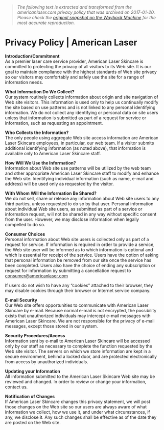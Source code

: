> *The following text is extracted and transformed from the americanlaser.com privacy policy that was archived on 2017-01-20. Please check the [original snapshot on the Wayback Machine](https://web.archive.org/web/20170120154738id_/http%3A//www.americanlaser.com/privacy-policy) for the most accurate reproduction.*

# Privacy Policy | American Laser

**Introduction/Commitment**  
As a premier laser care service provider, American Laser Skincare is committed to protecting the privacy of all visitors to its Web site. It is our goal to maintain compliance with the highest standards of Web site privacy so our visitors may comfortably and safely use the site for a range of information needs.

**What Information Do We Collect?**  
Our system routinely collects information about origin and site navigation of Web site visitors. This information is used only to help us continually modify the site based on use patterns and is not linked to any personal identifying information. We do not collect any identifying or personal data on site users unless that information is submitted as part of a request for service or information, such as requesting an appointment.

**Who Collects the Information?**  
The only people using aggregate Web site access information are American Laser Skincare employees, in particular, our web team. If a visitor submits additional identifying information (as noted above), that information is available only to American Laser Skincare staff.

**How Will We Use the Information?**  
Information about Web site use patterns will be utilized by the web team and other appropriate American Laser Skincare staff to modify and enhance the Web site. Identifying individual information (such as name, e-mail and address) will be used only as requested by the visitor.

**With Whom Will the Information Be Shared?**  
We do not sell, share or release any information about Web site users to any third parties, unless requested to do so by that user. Personal information about individual Web site users, as submitted as part of a service or information request, will not be shared in any way without specific consent from the user. However, we may disclose information when legally compelled to do so. 

**Consumer Choices**  
Personal information about Web site users is collected only as part of a request for service. If information is required in order to provide a service, the Web site user will be informed as to which information is optional and which is essential for receipt of the service. Users have the option of asking that personal information be removed from our site once the service has been completed. Users also have the choice of ending any subscription or request for information by submitting a cancellation request to consumer@americanlaser.com

If users do not wish to have any “cookies” attached to their browser, they may disable cookies through their browser or Internet service company.

**E-mail Security**  
Our Web site offers opportunities to communicate with American Laser Skincare by e-mail. Because normal e-mail is not encrypted, the possibility exists that unauthorized individuals may intercept e-mail messages with American Laser Skincare. We are not responsible for the privacy of e-mail messages, except those stored in our system.

**Security Procedures/Access**  
Information sent by e-mail to American Laser Skincare will be accessed only by our staff as necessary to complete the function requested by the Web site visitor. The servers on which we store information are kept in a secure environment, behind a locked door, and are protected electronically from access by unauthorized individuals.

**Updating your Information**  
All information submitted to the American Laser Skincare Web site may be reviewed and changed. In order to review or change your information, contact us.

**Notification of Changes**  
If American Laser Skincare changes this privacy statement, we will post those changes on the Web site so our users are always aware of what information we collect, how we use it, and under what circumstances, if any, we disclose it. Any such changes shall be effective as of the date they are posted on the Web site.
